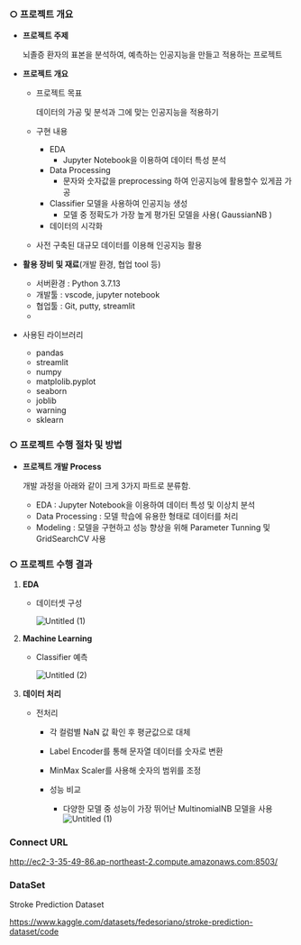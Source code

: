 ### ○ 프로젝트 개요

- **프로젝트 주제**
    
    뇌졸증 환자의 표본을 분석하여, 예측하는 인공지능을 만들고 적용하는 프로젝트
    
- **프로젝트 개요**
    - 프로젝트 목표
        
        데이터의 가공 및 분석과 그에 맞는 인공지능을 적용하기
        
    - 구현 내용
        - EDA
            - Jupyter Notebook을 이용하여 데이터 특성 분석
        - Data Processing
            - 문자와 숫자값을 preprocessing 하여 인공지능에 활용할수 있게끔 가공
        - Classifier 모델을 사용하여 인공지능 생성
            - 모델 중 정확도가 가장 높게 평가된 모델을 사용( GaussianNB )
        - 데이터의 시각화
        
    - 사전 구축된 대규모 데이터를 이용해 인공지능 활용
        

- **활용 장비 및 재료**(개발 환경, 협업 tool 등)
    - 서버환경 : Python 3.7.13
    - 개발툴 : vscode, jupyter notebook
    - 협업툴 : Git, putty, streamlit
    - 
-  사용된 라이브러리 
    - pandas
    - streamlit
    - numpy
    - matplolib.pyplot
    - seaborn
    - joblib
    - warning
    - sklearn



### ○ 프로젝트 수행 절차 및 방법

- **프로젝트 개발 Process**
    
    개발 과정을 아래와 같이 크게 3가지 파트로 분류함.
    
    - EDA : Jupyter Notebook을 이용하여 데이터 특성 및 이상치 분석
    - Data Processing : 모델 학습에 유용한 형태로 데이터를 처리
    - Modeling : 모델을 구현하고 성능 향상을 위해 Parameter Tunning 및 GridSearchCV 사용
   


### ○ 프로젝트 수행 결과

1. **EDA**
    - 데이터셋 구성


        ![Untitled (1)](https://img1.daumcdn.net/thumb/R1280x0/?scode=mtistory2&fname=https%3A%2F%2Fblog.kakaocdn.net%2Fdn%2Fts8ml%2FbtrEgwzaOTD%2FuUkm3Pxy72NmKiYrVTwgo0%2Fimg.png)

  
2. **Machine Learning**
    - Classifier 예측


        ![Untitled (2)](https://blog.kakaocdn.net/dn/cFjYma/btrEiIlB6eh/wPdwJ24oU1NYaVM0jyYXy1/img.png)

       
  


 
    

1. **데이터 처리**
    - 전처리
        - 각 컬럼별 NaN 값 확인 후 평균값으로 대체



        - Label Encoder를 통해 문자열 데이터를 숫자로 변환
        - MinMax Scaler를 사용해 숫자의 범위를 조정
              
        - 성능 비교
        
            - 다양한 모델 중 성능이 가장 뛰어난 MultinomialNB 모델을 사용
 ![Untitled (1)](https://img1.daumcdn.net/thumb/R1280x0/?scode=mtistory2&fname=https%3A%2F%2Fblog.kakaocdn.net%2Fdn%2FLbxxg%2FbtrD8jIvcAW%2FGR19JUsdKfK5Ctvsr0Yky1%2Fimg.png)

### Connect URL
http://ec2-3-35-49-86.ap-northeast-2.compute.amazonaws.com:8503/

### DataSet
Stroke Prediction Dataset

https://www.kaggle.com/datasets/fedesoriano/stroke-prediction-dataset/code

